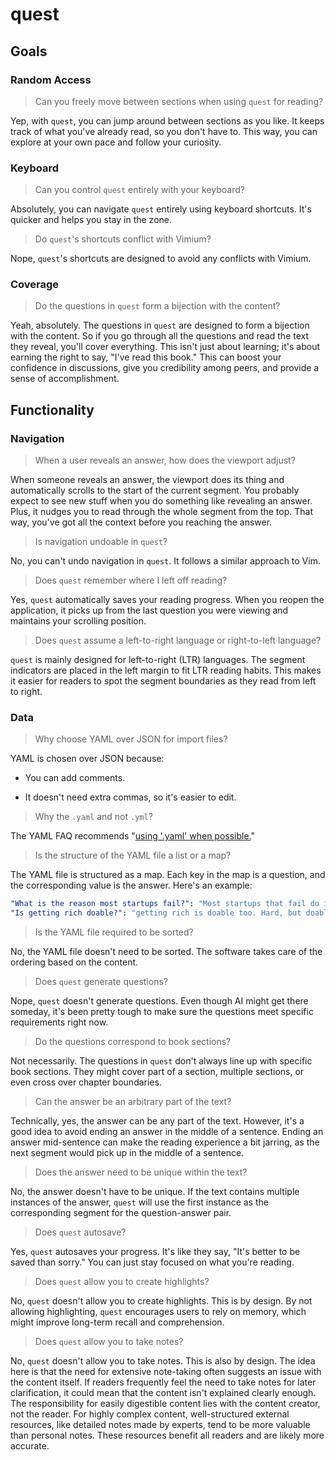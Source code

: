 # quest

## Goals

### Random Access

> Can you freely move between sections when using `quest` for reading?

Yep, with `quest`, you can jump around between sections as you like. It keeps track of what you've already read, so you don't have to. This way, you can explore at your own pace and follow your curiosity.

### Keyboard

> Can you control `quest` entirely with your keyboard?

Absolutely, you can navigate `quest` entirely using keyboard shortcuts. It's quicker and helps you stay in the zone.

> Do `quest`'s shortcuts conflict with Vimium?

Nope, `quest`'s shortcuts are designed to avoid any conflicts with Vimium.

### Coverage

> Do the questions in `quest` form a bijection with the content?

Yeah, absolutely. The questions in `quest` are designed to form a bijection with the content. So if you go through all the questions and read the text they reveal, you'll cover everything. This isn't just about learning; it's about earning the right to say, "I've read this book." This can boost your confidence in discussions, give you credibility among peers, and provide a sense of accomplishment.

## Functionality

### Navigation

> When a user reveals an answer, how does the viewport adjust?

When someone reveals an answer, the viewport does its thing and automatically scrolls to the start of the current segment. You probably expect to see new stuff when you do something like revealing an answer. Plus, it nudges you to read through the whole segment from the top. That way, you've got all the context before you reaching the answer.

> Is navigation undoable in `quest`?

No, you can't undo navigation in `quest`. It follows a similar approach to Vim.

> Does `quest` remember where I left off reading?

Yes, `quest` automatically saves your reading progress. When you reopen the application, it picks up from the last question you were viewing and maintains your scrolling position.

> Does `quest` assume a left-to-right language or right-to-left language?

`quest` is mainly designed for left-to-right (LTR) languages. The segment indicators are placed in the left margin to fit LTR reading habits. This makes it easier for readers to spot the segment boundaries as they read from left to right.

### Data

> Why choose YAML over JSON for import files?

YAML is chosen over JSON because:

- You can add comments.

- It doesn't need extra commas, so it's easier to edit.

> Why the `.yaml` and not `.yml`?

The YAML FAQ recommends "[using '.yaml' when possible.](https://yaml.org/faq.html#:~:text=Is%20there%20an,yaml%22%20when%20possible.)"

> Is the structure of the YAML file a list or a map?

The YAML file is structured as a map. Each key in the map is a question, and the corresponding value is the answer. Here's an example:

```yaml
"What is the reason most startups fail?": "Most startups that fail do it because they fail at one of these."
"Is getting rich doable?": "getting rich is doable too. Hard, but doable."
```

> Is the YAML file required to be sorted?

No, the YAML file doesn't need to be sorted. The software takes care of the ordering based on the content.

> Does `quest` generate questions?

Nope, `quest` doesn't generate questions. Even though AI might get there someday, it's been pretty tough to make sure the questions meet specific requirements right now.

> Do the questions correspond to book sections?

Not necessarily. The questions in `quest` don't always line up with specific book sections. They might cover part of a section, multiple sections, or even cross over chapter boundaries.

> Can the answer be an arbitrary part of the text?

Technically, yes, the answer can be any part of the text. However, it's a good idea to avoid ending an answer in the middle of a sentence. Ending an answer mid-sentence can make the reading experience a bit jarring, as the next segment would pick up in the middle of a sentence.

> Does the answer need to be unique within the text?

No, the answer doesn't have to be unique. If the text contains multiple instances of the answer, `quest` will use the first instance as the corresponding segment for the question-answer pair.

> Does `quest` autosave?

Yes, `quest` autosaves your progress. It's like they say, "It's better to be saved than sorry." You can just stay focused on what you're reading.

> Does `quest` allow you to create highlights?

No, `quest` doesn't allow you to create highlights. This is by design. By not allowing highlighting, `quest` encourages users to rely on memory, which might improve long-term recall and comprehension.

> Does `quest` allow you to take notes?

No, `quest` doesn't allow you to take notes. This is also by design. The idea here is that the need for extensive note-taking often suggests an issue with the content itself. If readers frequently feel the need to take notes for later clarification, it could mean that the content isn't explained clearly enough. The responsibility for easily digestible content lies with the content creator, not the reader. For highly complex content, well-structured external resources, like detailed notes made by experts, tend to be more valuable than personal notes. These resources benefit all readers and are likely more accurate.
